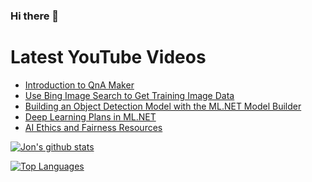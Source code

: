### Hi there 👋

# Latest YouTube Videos
<!-- BLOG-POST-LIST:START -->
- [Introduction to QnA Maker](https://www.youtube.com/watch?v=qhAPQEE7Gow)
- [Use Bing Image Search to Get Training Image Data](https://www.youtube.com/watch?v=lKCxQ6mxuy0)
- [Building an Object Detection Model with the ML.NET Model Builder](https://www.youtube.com/watch?v=0ZPqLjbEPRk)
- [Deep Learning Plans in ML.NET](https://www.youtube.com/watch?v=KelPNCJ8Rkc)
- [AI Ethics and Fairness Resources](https://www.youtube.com/watch?v=qXdwUHuANlk)
<!-- BLOG-POST-LIST:END -->


[![Jon's github stats](https://github-readme-stats.vercel.app/api?username=jwood803&show_icons=true&theme=dark)](https://github.com/anuraghazra/github-readme-stats)

[![Top Languages](https://github-readme-stats.vercel.app/api/top-langs/?username=jwood803&layout=compact&theme=dark)](https://github.com/anuraghazra/github-readme-stats)

<!--
**jwood803/jwood803** is a ✨ _special_ ✨ repository because its `README.md` (this file) appears on your GitHub profile.

Here are some ideas to get you started:

- 🔭 I’m currently working on ...
- 🌱 I’m currently learning ...
- 👯 I’m looking to collaborate on ...
- 🤔 I’m looking for help with ...
- 💬 Ask me about ...
- 📫 How to reach me: ...
- 😄 Pronouns: ...
- ⚡ Fun fact: ...
-->
